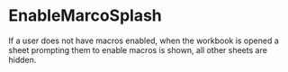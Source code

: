 # EnableMarcoSplash
If a user does not have macros enabled, when the workbook is opened a sheet prompting them to enable macros is shown, all other sheets are hidden. 

